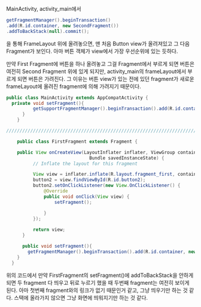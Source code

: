MainActivity, activity_main에서
```java
getFragmentManager().beginTransaction()
.add(R.id.container, new SecondFragment())
.addToBackStack(null).commit();
```
을 통해 FrameLayout 위에 올려놓으면,
맨 처음 Button view가 올려져있고 그 다음 Fragment가 보인다.
아마 버튼 객체가 view에서 가장 우선순위에 있는 듯하다.

만약 First Fragment에 버튼을 하나 올려놓고 그걸 Fragment에서 부르게 되면 버튼은 여전히
Second Fragment 위에 있게 되지만, activity_main의 frameLayout에서 부르게 되면 버튼은 가려진다.
그 이유는 버튼 view가 있는 전에 있던 fragment가 새로운 frameLayout에 올려진 fragment에 의해 가려지기 때문이다.
```java
public class MainActivity extends AppCompatActivity {
  private void setFragment(){
          getSupportFragmentManager().beginTransaction().add(R.id.container, new FirstFragment()).addToBackStack(null).commit();
      }
    }

/////////////////////////////////////////////////////////////////////////

    public class FirstFragment extends Fragment {

    public View onCreateView(LayoutInflater inflater, ViewGroup container,
                               Bundle savedInstanceState) {
          // Inflate the layout for this fragment

          View view = inflater.inflate(R.layout.fragment_first, container, false);
          button2 = view.findViewById(R.id.button2);
          button2.setOnClickListener(new View.OnClickListener() {
              @Override
              public void onClick(View view) {
                  setFragment();

              }
          });
  
          return view;
      }  

      public void setFragment(){
        getFragmentManager().beginTransaction().add(R.id.container, new SecondFragment()).commit();
    }
  }
```
위의 코드에서 만약 FirstFragment의 setFragment()에 addToBackStack을 안하게 되면 두 fragment 다 띄우고 뒤로 누르기 했을 때 두번째 fragment는 여전히 보이게 된다. 아마 첫번째 fragment와의 링크가 없기 때문인거 같고, 그냥 띄우기만 하는 것 같다. 스택에 올라가지 않으면 그냥 화면에 띄워지기만 하는 것 같다.
